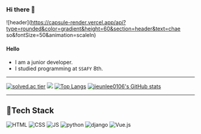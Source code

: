 ### Hi there 👋

![header](https://capsule-render.vercel.app/api?type=rounded&color=gradient&height=60&section=header&text=chae so&fontSize=50&animation=scaleIn)

#### Hello

- I am a junior developer.
- I studied programming at `SSAFY` 8th.

***
[![solved.ac tier](http://mazassumnida.wtf/api/generate_badge?boj=so992419)](https://solved.ac/so992419)
 <img src="http://mazandi.herokuapp.com/api?handle=jjong06&theme=warm"/>
[![Top Langs](https://github-readme-stats.vercel.app/api/top-langs/?username=so992419&layout=compact)](https://github.com/so992419/github-readme-stats)
[![jieunlee0106's GitHub stats](https://github-readme-stats.vercel.app/api?username=so992419)](https://github.com/so992419/github-readme-stats) 
      
***
## 🍊Tech Stack
 ![HTML](https://img.shields.io/badge/HTML-E34F26?style=flat-square&logo=HTML5&logoColor=white) 
 ![CSS](https://img.shields.io/badge/CSS-1572B6?style=flat-square&logo=CSS3&logoColor=white) 
 ![JS](https://img.shields.io/badge/JavaScript-F7DF1E?style=flat-square&logo=JavaScript&logoColor=white)
 ![python](https://img.shields.io/badge/Python-3776AB?style=flat-square&logo=python&logoColor=white)
 ![django](https://img.shields.io/badge/django-092E20?style=flat-square&logo=django&logoColor=white)
 ![Vue.js](https://img.shields.io/badge/Vue.js-4FC08D?style=flat-square&logo=Vue.js&logoColor=white)
